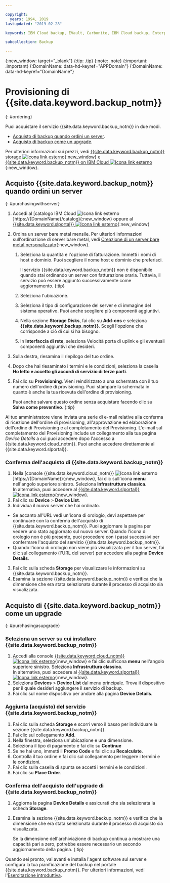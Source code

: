 ```yaml
---

copyright:
  years: 1994, 2019
lastupdated: "2019-02-28"

keywords: IBM Cloud backup, EVault, Carbonite, IBM Cloud backup, Enterprise backup

subcollection: Backup

---
```

{:new_window: target="_blank"}
{:tip: .tip}
{:note: .note}
{:important: .important}
{:DomainName: data-hd-keyref="APPDomain"}
{:DomainName: data-hd-keyref="DomainName"}

# Provisioning di {{site.data.keyword.backup_notm}}
{: #ordering}

Puoi acquistare il servizio {{site.data.keyword.backup_notm}} in due modi.

- [Acquisto di backup quando ordini un server](#purchasingwithserver).
- [Acquisto di backup come un upgrade](#purchasingasupgrade).

Per ulteriori informazioni sui prezzi, vedi [{{site.data.keyword.backup_notm}} storage ![Icona link esterno](../../icons/launch-glyph.svg "Icona link esterno")](https://www.ibm.com/cloud/backup-and-restore){:new_window} e [{{site.data.keyword.backup_notm}} on IBM Cloud ![Icona link esterno](../../icons/launch-glyph.svg "Icona link esterno")](https://www.ibm.com/cloud/backup/pricing){:new_window}.

## Acquisto {{site.data.keyword.backup_notm}} quando ordini un server
{: #purchasingwithserver}

1. Accedi al [catalogo IBM Cloud ![Icona link esterno](../../icons/launch-glyph.svg "Icona link esterno")]https://{DomainName}/catalog){:new_window} oppure al [{{site.data.keyword.slportal}} ![Icona link esterno](../../icons/launch-glyph.svg "Icona link esterno")](https://control.softlayer.com/){:new_window}
2. Ordina un server bare metal mensile. Per ulteriori informazioni sull'ordinazione di server bare metal, vedi [Creazione di un server bare metal personalizzato](/docs/bare-metal?topic=bare-metal-ordering-baremetal-server#ordering-baremetal-server){:new_window}.
   1. Seleziona la quantità e l'opzione di fatturazione. Immetti i nomi di host e dominio. Puoi scegliere il nome host e dominio che preferisci.

      Il servizio {{site.data.keyword.backup_notm}} non è disponibile quando stai ordinando un server con fatturazione oraria. Tuttavia, il servizio può essere aggiunto successivamente come aggiornamento.
      {:tip}
   2. Seleziona l'ubicazione.
   3. Seleziona il tipo di configurazione del server e di immagine del sistema operativo. Puoi anche scegliere più componenti aggiuntivi.
   4. Nella sezione **Storage Disks**, fai clic su **Add-ons** e seleziona **{{site.data.keyword.backup_notm}}**. Scegli l'opzione che corrisponde a ciò di cui si ha bisogno.
   5. In **Interfaccia di rete**, seleziona Velocità porta di uplink e gli eventuali componenti aggiuntivi che desideri.
3. Sulla destra, riesamina il riepilogo del tuo ordine.
4. Dopo che hai riesaminato i termini e le condizioni, seleziona la casella **Ho letto e accetto gli accordi di servizio di terze parti**.
5. Fai clic su **Provisioning**. Vieni reindirizzato a una schermata con il tuo numero dell'ordine di provisioning. Puoi stampare la schermata in quanto è anche la tua ricevuta dell'ordine di provisioning.

   Puoi anche salvare questo ordine senza acquistare facendo clic su **Salva come preventivo**.
   {:tip}

Al tuo amministratore viene inviata una serie di e-mail relative alla conferma di ricezione dell'ordine di provisioning, all'approvazione ed elaborazione dell'ordine di Provisioning e al completamento del Provisioning. L'e-mail sul completamento del Provisioning include un collegamento alla tua pagina *Device Details* a cui puoi accedere dopo l'accesso a {{site.data.keyword.cloud_notm}}. Puoi anche accedere direttamente al {{site.data.keyword.slportal}}.

### Conferma dell'acquisto di {{site.data.keyword.backup_notm}}
1. Nella [console {{site.data.keyword.cloud_notm}} ![Icona link esterno](../../icons/launch-glyph.svg "Icona link esterno")]https://{DomainName}){:new_window}, fai clic sull'icona **menu** nell'angolo superiore sinistro. Seleziona **Infrastruttura classica**.</br>
   In alternativa, puoi accedere al [{{site.data.keyword.slportal}} ![Icona link esterno](../../icons/launch-glyph.svg "Icona link esterno")](https://control.softlayer.com/){:new_window}.
2. Fai clic su **Device** > **Device List**.
2. Individua il nuovo server che hai ordinato.
  - Se accanto all'URL vedi un'icona di orologio, devi aspettare per continuare con la conferma dell'acquisto di {{site.data.keyword.backup_notm}}. Puoi aggiornare la pagina per vedere uno stato aggiornato sul nuovo server. Quando l'icona di orologio non è più presente, puoi procedere con i passi successivi per confermare l'acquisto del servizio {{site.data.keyword.backup_notm}}.
  - Quando l'icona di orologio non viene più visualizzata per il tuo server, fai clic sul collegamento (l'URL del server) per accedere alla pagina **Device Details**.
3. Fai clic sulla scheda **Storage** per visualizzare le informazioni su {{site.data.keyword.backup_notm}}.
4. Esamina la sezione {{site.data.keyword.backup_notm}} e verifica che la dimensione che era stata selezionata durante il processo di acquisto sia visualizzata.

## Acquisto di {{site.data.keyword.backup_notm}} come un upgrade
{: #purchasingasupgrade}

### Seleziona un server su cui installare {{site.data.keyword.backup_notm}}

1. Accedi alla console [{{site.data.keyword.cloud_notm}} ![Icona link esterno](../../icons/launch-glyph.svg "Icona link esterno")](https://{DomainName}){:new_window} e fai clic sull'icona **menu** nell'angolo superiore sinistro. Seleziona **Infrastruttura classica**.</br>
   In alternativa, puoi accedere al [{{site.data.keyword.slportal}} ![Icona link esterno](../../icons/launch-glyph.svg "Icona link esterno")](https://control.softlayer.com/){:new_window}.
2. Seleziona **Devices** > **Device List** dal menu principale. Trova il dispositivo per il quale desideri aggiungere il servizio di backup.
3. Fai clic sul nome dispositivo per andare alla pagina **Device Details**.

### Aggiunta (acquisto) del servizio {{site.data.keyword.backup_notm}}
1. Fai clic sulla scheda **Storage** e scorri verso il basso per individuare la sezione {{site.data.keyword.backup_notm}}.
2. Fai clic sul collegamento **Add**.
3. Nella finestra, seleziona un'ubicazione e una dimensione.
4. Seleziona il tipo di pagamento e fai clic su **Continue**
5. Se ne hai uno, immetti il **Promo Code** e fai clic su **Recalculate**.
6. Controlla il tuo ordine e fai clic sul collegamento per leggere i termini e le condizioni.
7. Fai clic sulla casella di spunta se accetti i termini e le condizioni.
7. Fai clic su **Place Order**.

### Conferma dell'acquisto dell'upgrade di {{site.data.keyword.backup_notm}}
1. Aggiorna la pagina **Device Details** e assicurati che sia selezionata la scheda **Storage**.
2. Esamina la sezione {{site.data.keyword.backup_notm}} e verifica che la dimensione che era stata selezionata durante il processo di acquisto sia visualizzata.

   Se la dimensione dell'archiviazione di backup continua a mostrare una capacità pari a zero, potrebbe essere necessario un secondo aggiornamento della pagina.
   {:tip}

Quando sei pronto, vai avanti e installa l'agent software sul server e configura la tua pianificazione del backup nel portale {{site.data.keyword.backup_notm}}. Per ulteriori informazioni, vedi l'[Esercitazione introduttiva](/docs/infrastructure/Backup?topic=Backup-getting-started).
